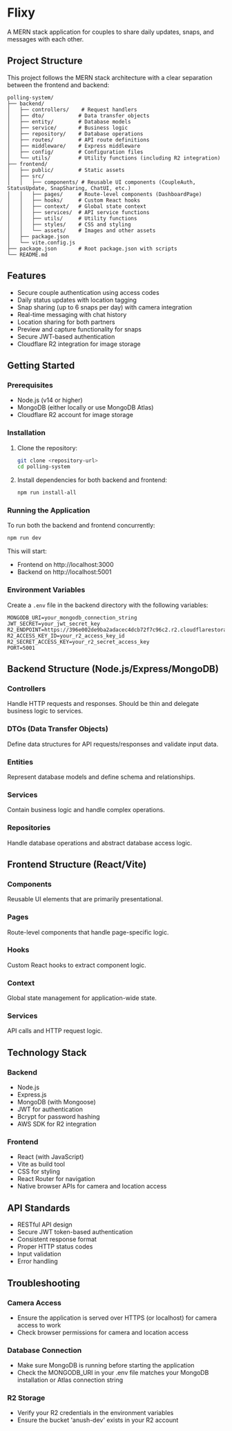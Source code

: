 # Flixy

A MERN stack application for couples to share daily updates, snaps, and messages with each other.

## Project Structure

This project follows the MERN stack architecture with a clear separation between the frontend and backend:

```
polling-system/
├── backend/
│   ├── controllers/    # Request handlers
│   ├── dto/           # Data transfer objects
│   ├── entity/        # Database models
│   ├── service/       # Business logic
│   ├── repository/    # Database operations
│   ├── routes/        # API route definitions
│   ├── middleware/    # Express middleware
│   ├── config/        # Configuration files
│   └── utils/         # Utility functions (including R2 integration)
├── frontend/
│   ├── public/        # Static assets
│   ├── src/
│   │   ├── components/ # Reusable UI components (CoupleAuth, StatusUpdate, SnapSharing, ChatUI, etc.)
│   │   ├── pages/     # Route-level components (DashboardPage)
│   │   ├── hooks/     # Custom React hooks
│   │   ├── context/   # Global state context
│   │   ├── services/  # API service functions
│   │   ├── utils/     # Utility functions
│   │   ├── styles/    # CSS and styling
│   │   └── assets/    # Images and other assets
│   ├── package.json
│   └── vite.config.js
├── package.json       # Root package.json with scripts
└── README.md
```

## Features

- Secure couple authentication using access codes
- Daily status updates with location tagging
- Snap sharing (up to 6 snaps per day) with camera integration
- Real-time messaging with chat history
- Location sharing for both partners
- Preview and capture functionality for snaps
- Secure JWT-based authentication
- Cloudflare R2 integration for image storage

## Getting Started

### Prerequisites

- Node.js (v14 or higher)
- MongoDB (either locally or use MongoDB Atlas)
- Cloudflare R2 account for image storage

### Installation

1. Clone the repository:
   ```bash
   git clone <repository-url>
   cd polling-system
   ```

2. Install dependencies for both backend and frontend:
   ```bash
   npm run install-all
   ```

### Running the Application

To run both the backend and frontend concurrently:

```bash
npm run dev
```

This will start:
- Frontend on http://localhost:3000
- Backend on http://localhost:5001

### Environment Variables

Create a `.env` file in the backend directory with the following variables:

```env
MONGODB_URI=your_mongodb_connection_string
JWT_SECRET=your_jwt_secret_key
R2_ENDPOINT=https://396e002de9ba2adacec4dcb72f7c96c2.r2.cloudflarestorage.com
R2_ACCESS_KEY_ID=your_r2_access_key_id
R2_SECRET_ACCESS_KEY=your_r2_secret_access_key
PORT=5001
```

## Backend Structure (Node.js/Express/MongoDB)

### Controllers
Handle HTTP requests and responses. Should be thin and delegate business logic to services.

### DTOs (Data Transfer Objects)
Define data structures for API requests/responses and validate input data.

### Entities
Represent database models and define schema and relationships.

### Services
Contain business logic and handle complex operations.

### Repositories
Handle database operations and abstract database access logic.

## Frontend Structure (React/Vite)

### Components
Reusable UI elements that are primarily presentational.

### Pages
Route-level components that handle page-specific logic.

### Hooks
Custom React hooks to extract component logic.

### Context
Global state management for application-wide state.

### Services
API calls and HTTP request logic.

## Technology Stack

### Backend
- Node.js
- Express.js
- MongoDB (with Mongoose)
- JWT for authentication
- Bcrypt for password hashing
- AWS SDK for R2 integration

### Frontend
- React (with JavaScript)
- Vite as build tool
- CSS for styling
- React Router for navigation
- Native browser APIs for camera and location access

## API Standards

- RESTful API design
- Secure JWT token-based authentication
- Consistent response format
- Proper HTTP status codes
- Input validation
- Error handling

## Troubleshooting

### Camera Access
- Ensure the application is served over HTTPS (or localhost) for camera access to work
- Check browser permissions for camera and location access

### Database Connection
- Make sure MongoDB is running before starting the application
- Check the MONGODB_URI in your .env file matches your MongoDB installation or Atlas connection string

### R2 Storage
- Verify your R2 credentials in the environment variables
- Ensure the bucket 'anush-dev' exists in your R2 account